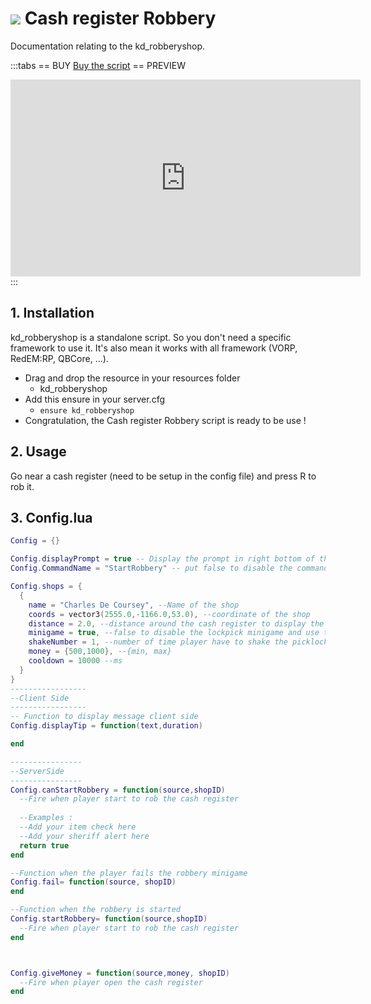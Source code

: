 # <img src='/images/cashregister.webp' /> Cash register Robbery
Documentation relating to the kd_robberyshop.

:::tabs
== BUY
[Buy the script](https://jumpon-studios.com/redm/cash-register-robbery)
== PREVIEW
<iframe width="560" height="315" src="https://www.youtube.com/embed/SFVCH-31S4A?si=hdSfSBlOr3uCDuRr" title="YouTube video player" frameborder="0" allow="accelerometer; autoplay; clipboard-write; encrypted-media; gyroscope; picture-in-picture; web-share" allowfullscreen></iframe>
:::

## 1. Installation
kd_robberyshop is a standalone script. So you don't need a specific framework to use it. It's also mean it works with all framework (VORP, RedEM:RP, QBCore, …).

- Drag and drop the resource in your resources folder
  - kd_robberyshop
- Add this ensure in your server.cfg
  - `ensure kd_robberyshop`
- Congratulation, the Cash register Robbery script is ready to be use !
## 2. Usage
Go near a cash register (need to be setup in the config file) and press R to rob it.
## 3. Config.lua
```lua
Config = {}

Config.displayPrompt = true -- Display the prompt in right bottom of the screen
Config.CommandName = "StartRobbery" -- put false to disable the command

Config.shops = {
  {
    name = "Charles De Coursey", --Name of the shop
    coords = vector3(2555.0,-1166.0,53.0), --coordinate of the shop
    distance = 2.0, --distance around the cash register to display the prompt
    minigame = true, --false to disable the lockpick minigame and use the shakeNumber
    shakeNumber = 1, --number of time player have to shake the picklock to open the cashregister (only if minigame = false)
    money = {500,1000}, --{min, max}
    cooldown = 10000 --ms
  }
}
-----------------
--Client Side
-----------------
-- Function to display message client side
Config.displayTip = function(text,duration)

end

----------------
--ServerSide
----------------
Config.canStartRobbery = function(source,shopID)
  --Fire when player start to rob the cash register
  
  --Examples :
  --Add your item check here
  --Add your sheriff alert here
  return true
end

--Function when the player fails the robbery minigame
Config.fail= function(source, shopID)
end

--Function when the robbery is started
Config.startRobbery= function(source,shopID)
  --Fire when player start to rob the cash register
end



Config.giveMoney = function(source,money, shopID)
  --Fire when player open the cash register
end
```